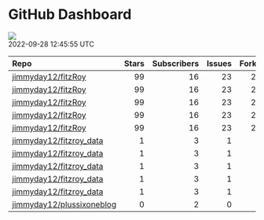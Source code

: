 GitHub Dashboard
================

![](https://github.com/jimmyday12/status/workflows/Render%20Status/badge.svg)  
2022-09-28 12:45:55 UTC

| Repo                                                                      | Stars | Subscribers | Issues | Forks | Status                                                                                                                                                                                | Commit                                                                                                                                                                                            |
| :------------------------------------------------------------------------ | ----: | ----------: | -----: | ----: | :------------------------------------------------------------------------------------------------------------------------------------------------------------------------------------ | :------------------------------------------------------------------------------------------------------------------------------------------------------------------------------------------------ |
| [jimmyday12/fitzRoy](https://github.com/jimmyday12/fitzRoy)               |    99 |          16 |     23 |    27 | [![](https://github.com/jimmyday12/fitzRoy/workflows/R-CMD-check/badge.svg)](https://github.com/jimmyday12/fitzRoy/actions/runs/3139661913)                                           | <a href="https://github.com/jimmyday12/fitzRoy/commit/38993137c78c710e5924c0bab486357d47c6922e" title="submitting to CRAN">389931</a>                                                             |
| [jimmyday12/fitzRoy](https://github.com/jimmyday12/fitzRoy)               |    99 |          16 |     23 |    27 | [![](https://github.com/jimmyday12/fitzRoy/workflows/pkgdown/badge.svg)](https://github.com/jimmyday12/fitzRoy/actions/runs/3139661912)                                               | <a href="https://github.com/jimmyday12/fitzRoy/commit/38993137c78c710e5924c0bab486357d47c6922e" title="submitting to CRAN">389931</a>                                                             |
| [jimmyday12/fitzRoy](https://github.com/jimmyday12/fitzRoy)               |    99 |          16 |     23 |    27 | [![](https://github.com/jimmyday12/fitzRoy/workflows/Commands/badge.svg)](https://github.com/jimmyday12/fitzRoy/actions/runs/3133504531)                                              | <a href="https://github.com/jimmyday12/fitzRoy/commit/13eab15a4089f77b84aad480f718739788e7acf3" title="fixes #184 updating a few functions relating to the duel 2022 seasons for AFLW">13eab1</a> |
| [jimmyday12/fitzRoy](https://github.com/jimmyday12/fitzRoy)               |    99 |          16 |     23 |    27 | [![](https://github.com/jimmyday12/fitzRoy/workflows/Render%20README/badge.svg)](https://github.com/jimmyday12/fitzRoy/actions/runs/3139661908)                                       | <a href="https://github.com/jimmyday12/fitzRoy/commit/38993137c78c710e5924c0bab486357d47c6922e" title="submitting to CRAN">389931</a>                                                             |
| [jimmyday12/fitzRoy](https://github.com/jimmyday12/fitzRoy)               |    99 |          16 |     23 |    27 | [![](https://github.com/jimmyday12/fitzRoy/workflows/pages-build-deployment/badge.svg)](https://github.com/jimmyday12/fitzRoy/actions/runs/3139680694)                                | <a href="https://github.com/jimmyday12/fitzRoy/commit/0c155f43ec3e3e9afae93f831223557fba7ffe6f" title="Built site for fitzRoy: 1.2.0@3899313">0c155f</a>                                          |
| [jimmyday12/fitzroy\_data](https://github.com/jimmyday12/fitzroy_data)    |     1 |           3 |      1 |     0 | [![](https://github.com/jimmyday12/fitzroy_data/workflows/update%20data/badge.svg)](https://github.com/jimmyday12/fitzroy_data/actions/runs/30566608)                                 | <a href="https://github.com/jimmyday12/fitzroy_data/commit/513395df69da59ea026a522360ebf3542ef535b3" title="Merge branch 'master' of github.com:jimmyday12/fitzroy_data">513395</a>               |
| [jimmyday12/fitzroy\_data](https://github.com/jimmyday12/fitzroy_data)    |     1 |           3 |      1 |     0 | [![](https://github.com/jimmyday12/fitzroy_data/workflows/test%20script/badge.svg)](https://github.com/jimmyday12/fitzroy_data/actions/runs/30568704)                                 | <a href="https://github.com/jimmyday12/fitzroy_data/commit/d1eab30fb9dc7c6b4901b562cf4f2e9006812e67" title="fixing install line">d1eab3</a>                                                       |
| [jimmyday12/fitzroy\_data](https://github.com/jimmyday12/fitzroy_data)    |     1 |           3 |      1 |     0 | [![](https://github.com/jimmyday12/fitzroy_data/workflows/schedule%20script/badge.svg)](https://github.com/jimmyday12/fitzroy_data/actions/runs/30568431)                             | <a href="https://github.com/jimmyday12/fitzroy_data/commit/f4691ba1420dbbbece8520463bc737a41826f7b6" title="testing">f4691b</a>                                                                   |
| [jimmyday12/fitzroy\_data](https://github.com/jimmyday12/fitzroy_data)    |     1 |           3 |      1 |     0 | [![](https://github.com/jimmyday12/fitzroy_data/workflows/testing%20that%20R%20script%20runs/badge.svg)](https://github.com/jimmyday12/fitzroy_data/actions/runs/30651218)            | <a href="https://github.com/jimmyday12/fitzroy_data/commit/c043fd96eb1477958dfbbdc5bb160d6b99c45e4d" title="Update test_schedule.yml">c043fd</a>                                                  |
| [jimmyday12/fitzroy\_data](https://github.com/jimmyday12/fitzroy_data)    |     1 |           3 |      1 |     0 | [![](https://github.com/jimmyday12/fitzroy_data/workflows/get%20new%20data/badge.svg)](https://github.com/jimmyday12/fitzroy_data/actions/runs/3136219080)                            | <a href="https://github.com/jimmyday12/fitzroy_data/commit/f7dc0dabccdf04303d819d614d6cfb367df4b78b" title="updating weekly_data_process">f7dc0d</a>                                              |
| [jimmyday12/plussixoneblog](https://github.com/jimmyday12/plussixoneblog) |     0 |           2 |      0 |     1 | [![](https://github.com/jimmyday12/plussixoneblog/workflows/Get%20new%20data%20and%20rebuild%20site/badge.svg)](https://github.com/jimmyday12/plussixoneblog/actions/runs/3128582409) | <a href="https://github.com/jimmyday12/plussixoneblog/commit/b553b6ace3963d1b34e91690b76b27d492bbb643" title="Commit from GitHub Actions (Get new data and rebuild site)">b553b6</a>              |
